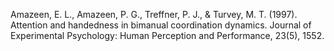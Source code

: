 
Amazeen, E. L., Amazeen, P. G., Treffner, P. J., & Turvey, M. T. (1997). Attention and handedness in bimanual coordination dynamics. Journal of Experimental Psychology: Human Perception and Performance, 23(5), 1552.